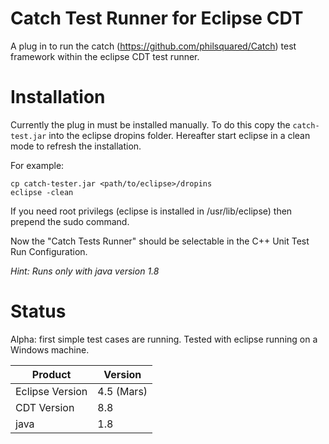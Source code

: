 Catch Test Runner for Eclipse CDT
=================================
A plug in to run the catch (https://github.com/philsquared/Catch) test framework within the eclipse CDT test runner.

Installation
============
Currently the plug in must be installed manually. To do this copy the `catch-test.jar` into the eclipse dropins folder. Hereafter start eclipse in a clean mode to refresh the installation.

For example:

```
cp catch-tester.jar <path/to/eclipse>/dropins
eclipse -clean
```
If you need root privilegs (eclipse is installed in /usr/lib/eclipse) then prepend the sudo command.

Now the "Catch Tests Runner" should be selectable in the C++ Unit Test Run Configuration.

*Hint: Runs only with java version 1.8*


Status
======
Alpha: first simple test cases are running. Tested with eclipse running on a Windows machine.


|Product        | Version   |
|---------------|-----------|
|Eclipse Version| 4.5 (Mars)|
|CDT Version    | 8.8       |
|java           | 1.8       |
